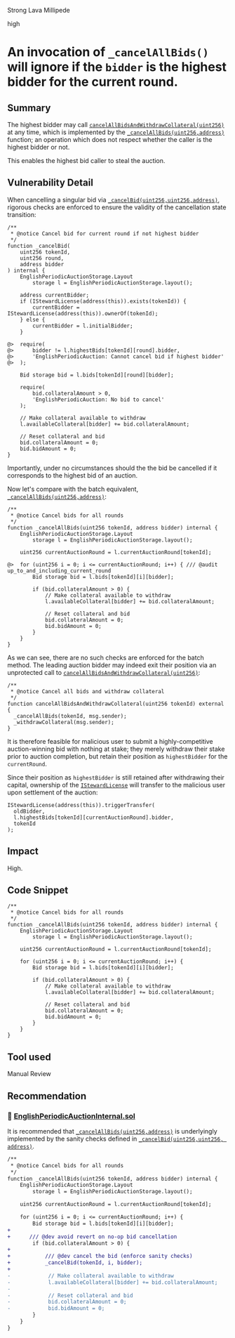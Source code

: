 Strong Lava Millipede

high

# An invocation of `_cancelAllBids()` will ignore if the `bidder` is the highest bidder for the current round.

## Summary

The highest bidder may call [`cancelAllBidsAndWithdrawCollateral(uint256)`](https://github.com/sherlock-audit/2024-02-radicalxchange/blob/459dfbfa73f74ed3422e894f6ff5fe2bbed146dd/pco-art/contracts/auction/facets/EnglishPeriodicAuctionFacet.sol#L187C14-L187C65) at any time, which is implemented by the [`_cancelAllBids(uint256,address)`](https://github.com/sherlock-audit/2024-02-radicalxchange/blob/459dfbfa73f74ed3422e894f6ff5fe2bbed146dd/pco-art/contracts/auction/EnglishPeriodicAuctionInternal.sol#L416C14-L416C61) function; an operation which does not respect whether the caller is the highest bidder or not.

This enables the highest bid caller to steal the auction.

## Vulnerability Detail

When cancelling a singular bid via [`_cancelBid(uint256,uint256,address)`](https://github.com/sherlock-audit/2024-02-radicalxchange/blob/459dfbfa73f74ed3422e894f6ff5fe2bbed146dd/pco-art/contracts/auction/EnglishPeriodicAuctionInternal.sol#L378C5-L382C6), rigorous checks are enforced to ensure the validity of the cancellation state transition:

```solidity
/**
 * @notice Cancel bid for current round if not highest bidder
 */
function _cancelBid(
    uint256 tokenId,
    uint256 round,
    address bidder
) internal {
    EnglishPeriodicAuctionStorage.Layout
        storage l = EnglishPeriodicAuctionStorage.layout();

    address currentBidder;
    if (IStewardLicense(address(this)).exists(tokenId)) {
        currentBidder = IStewardLicense(address(this)).ownerOf(tokenId);
    } else {
        currentBidder = l.initialBidder;
    }

@>  require(
@>      bidder != l.highestBids[tokenId][round].bidder,
@>      'EnglishPeriodicAuction: Cannot cancel bid if highest bidder'
@>  );

    Bid storage bid = l.bids[tokenId][round][bidder];

    require(
        bid.collateralAmount > 0,
        'EnglishPeriodicAuction: No bid to cancel'
    );

    // Make collateral available to withdraw
    l.availableCollateral[bidder] += bid.collateralAmount;

    // Reset collateral and bid
    bid.collateralAmount = 0;
    bid.bidAmount = 0;
}
```

Importantly, under no circumstances should the the bid be cancelled if it corresponds to the highest bid of an auction.

Now let's compare with the batch equivalent, [`_cancelAllBids(uint256,address)`](https://github.com/sherlock-audit/2024-02-radicalxchange/blob/459dfbfa73f74ed3422e894f6ff5fe2bbed146dd/pco-art/contracts/auction/EnglishPeriodicAuctionInternal.sol#L416C14-L416C61):

```solidity
/**
 * @notice Cancel bids for all rounds
 */
function _cancelAllBids(uint256 tokenId, address bidder) internal {
    EnglishPeriodicAuctionStorage.Layout
        storage l = EnglishPeriodicAuctionStorage.layout();

    uint256 currentAuctionRound = l.currentAuctionRound[tokenId];

@>  for (uint256 i = 0; i <= currentAuctionRound; i++) { /// @audit up_to_and_including_current_round
        Bid storage bid = l.bids[tokenId][i][bidder];

        if (bid.collateralAmount > 0) {
            // Make collateral available to withdraw
            l.availableCollateral[bidder] += bid.collateralAmount;

            // Reset collateral and bid
            bid.collateralAmount = 0;
            bid.bidAmount = 0;
        }
    }
}
```

As we can see, there are no such checks are enforced for the batch method. The leading auction bidder may indeed exit their position via an unprotected call to [`cancelAllBidsAndWithdrawCollateral(uint256)`](https://github.com/sherlock-audit/2024-02-radicalxchange/blob/459dfbfa73f74ed3422e894f6ff5fe2bbed146dd/pco-art/contracts/auction/facets/EnglishPeriodicAuctionFacet.sol#L187C14-L187C65):

```solidity
/**
 * @notice Cancel all bids and withdraw collateral
 */
function cancelAllBidsAndWithdrawCollateral(uint256 tokenId) external {
  _cancelAllBids(tokenId, msg.sender);
  _withdrawCollateral(msg.sender);
}
```

It is therefore feasible for malicious user to submit a highly-competitive auction-winning bid with nothing at stake; they merely withdraw their stake prior to auction completion, but retain their position as `highestBidder` for the `currentRound`.

Since their position as `highestBidder` is still retained after withdrawing their capital, ownership of the [`IStewardLicense`](https://github.com/sherlock-audit/2024-02-radicalxchange/blob/main/pco-art/contracts/license/IStewardLicense.sol) will transfer to the malicious user upon settlement of the auction:

```solidity
IStewardLicense(address(this)).triggerTransfer(
  oldBidder,
  l.highestBids[tokenId][currentAuctionRound].bidder,
  tokenId
);
```

## Impact

High.

## Code Snippet

```solidity
/**
 * @notice Cancel bids for all rounds
 */
function _cancelAllBids(uint256 tokenId, address bidder) internal {
    EnglishPeriodicAuctionStorage.Layout
        storage l = EnglishPeriodicAuctionStorage.layout();

    uint256 currentAuctionRound = l.currentAuctionRound[tokenId];

    for (uint256 i = 0; i <= currentAuctionRound; i++) {
        Bid storage bid = l.bids[tokenId][i][bidder];

        if (bid.collateralAmount > 0) {
            // Make collateral available to withdraw
            l.availableCollateral[bidder] += bid.collateralAmount;

            // Reset collateral and bid
            bid.collateralAmount = 0;
            bid.bidAmount = 0;
        }
    }
}
```

## Tool used

Manual Review

## Recommendation

### 📄 [EnglishPeriodicAuctionInternal.sol](https://github.com/sherlock-audit/2024-02-radicalxchange/blob/main/pco-art/contracts/auction/EnglishPeriodicAuctionInternal.sol)

It is recommended that [`_cancelAllBids(uint256,address)`](https://github.com/sherlock-audit/2024-02-radicalxchange/blob/459dfbfa73f74ed3422e894f6ff5fe2bbed146dd/pco-art/contracts/auction/EnglishPeriodicAuctionInternal.sol#L416C14-L416C61) is underlyingly implemented by the sanity checks defined in [`_cancelBid(uint256,uint256, address)`](https://github.com/sherlock-audit/2024-02-radicalxchange/blob/459dfbfa73f74ed3422e894f6ff5fe2bbed146dd/pco-art/contracts/auction/EnglishPeriodicAuctionInternal.sol#L378C5-L382C6).

```diff
/**
 * @notice Cancel bids for all rounds
 */
function _cancelAllBids(uint256 tokenId, address bidder) internal {
    EnglishPeriodicAuctionStorage.Layout
        storage l = EnglishPeriodicAuctionStorage.layout();

    uint256 currentAuctionRound = l.currentAuctionRound[tokenId];

    for (uint256 i = 0; i <= currentAuctionRound; i++) {
        Bid storage bid = l.bids[tokenId][i][bidder];
+
+      /// @dev avoid revert on no-op bid cancellation
        if (bid.collateralAmount > 0) {
+
+           /// @dev cancel the bid (enforce sanity checks)
+           _cancelBid(tokenId, i, bidder); 
+
-            // Make collateral available to withdraw
-            l.availableCollateral[bidder] += bid.collateralAmount;
-
-            // Reset collateral and bid
-            bid.collateralAmount = 0;
-            bid.bidAmount = 0;
        }
    }
}
```
